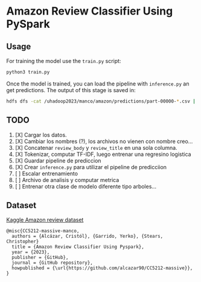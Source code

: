 # Amazon Review Classifier Using PySpark

## Usage

For training the model use the `train.py` script:

```bash
python3 train.py
```

Once the model is trained, you can load the pipeline with `inference.py` an 
get predictions. The output of this stage is saved in:

```bash
hdfs dfs -cat /uhadoop2023/manco/amazon/predictions/part-00000-*.csv | wc
```

## TODO

1. [X] Cargar los datos.
1. [X] Cambiar los nombres (?), los archivos no vienen con nombre creo...
1. [X] Concatenar `review_body` y `review_title` en una sola columna.
1. [X] Tokenizar, computar TF-IDF, luego entrenar una regresino logistica
1. [X] Guardar pipeline de prediccion
1. [X] Crear `inference.py` para utilizar el pipeline de predicciion
1. [ ] Escalar entrenamiento
1. [ ] Archivo de analisis y computar metrica
1. [ ] Entrenar otra clase de modelo diferente tipo arboles...



## Dataset

[Kaggle Amazon review dataset](https://www.kaggle.com/datasets/kritanjalijain/amazon-reviews?select=test.csv)


```
@misc{CC5212-massive-manco,
  authors = {Alcázar, Cristól}, {Garrido, Yerko}, {Stears, Christopher}
  title = {Amazon Review Classifier Using Pyspark},
  year = {2023},
  publisher = {GitHub},
  journal = {GitHub repository},
  howpublished = {\url{https://github.com/alcazar90/CC5212-massive}},
}
```

